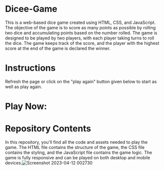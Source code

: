 # Dicee-Game
This is a web-based dice game created using HTML, CSS, and JavaScript. The objective of the game is to score as many points as possible by rolling two dice and accumulating points based on the number rolled. The game is designed to be played by two players, with each player taking turns to roll the dice. The game keeps track of the score, and the player with the highest score at the end of the game is declared the winner.

# Instructions
Refresh the page or click on the "play again" button given below to start as well as play again.

# Play Now:
# Repository Contents
In this repository, you'll find all the code and assets needed to play the game. The HTML file contains the structure of the game, the CSS file contains the styling, and the JavaScript file contains the game logic. The game is fully responsive and can be played on both desktop and mobile devices.![Screenshot 2023-04-12 002730](https://user-images.githubusercontent.com/106283743/231262281-847a9677-4e8d-450f-ad2f-86fc6edd2e40.png)
